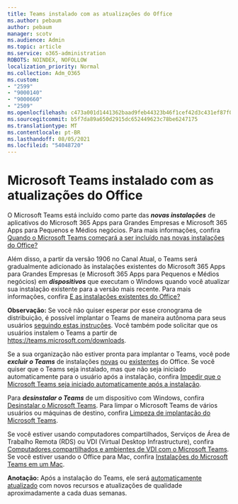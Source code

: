```yaml
---
title: Teams instalado com as atualizações do Office
ms.author: pebaum
author: pebaum
manager: scotv
ms.audience: Admin
ms.topic: article
ms.service: o365-administration
ROBOTS: NOINDEX, NOFOLLOW
localization_priority: Normal
ms.collection: Adm_O365
ms.custom:
- "2599"
- "9000140"
- "9000660"
- "2509"
ms.openlocfilehash: c473a001d1441362baad9feb44323b46f1cef42d3c431ef87f0fb0172f10d152
ms.sourcegitcommit: b5f7da89a650d2915dc652449623c78be6247175
ms.translationtype: MT
ms.contentlocale: pt-BR
ms.lasthandoff: 08/05/2021
ms.locfileid: "54048720"
---
```

# <a name="microsoft-teams-installed-with-office-updates"></a>Microsoft Teams instalado com as atualizações do Office

O Microsoft Teams está incluído como parte das ***novas instalações*** de aplicativos do Microsoft 365 Apps para Grandes Empresas e Microsoft 365 Apps para Pequenos e Médios negócios. Para mais informações, confira [Quando o Microsoft Teams começará a ser incluído nas novas instalações do Office?](https://docs.microsoft.com/deployoffice/teams-install#when-will-microsoft-teams-start-being-included-with-new-installations-of-microsoft-365-apps)

Além disso, a partir da versão 1906 no Canal Atual, o Teams será gradualmente adicionado às instalações existentes do Microsoft 365 Apps para Grandes Empresas (e Microsoft 365 Apps para Pequenos e Médios negócios) em ***dispositivos*** que executam o Windows quando você atualizar sua instalação existente para a versão mais recente. Para mais informações, confira [E as instalações existentes do Office?](https://docs.microsoft.com/deployoffice/teams-install#what-about-existing-installations-of-microsoft-365-apps)

**Observação:** Se você não quiser esperar por esse cronograma de distribuição, é possível implantar o Teams de maneira autônoma para seus usuários [seguindo estas instruções](https://docs.microsoft.com/MicrosoftTeams/msi-deployment). Você também pode solicitar que os usuários instalem o Teams a partir de https://teams.microsoft.com/downloads.

Se a sua organização não estiver pronta para implantar o Teams, você pode ***excluir o Teams*** de instalações [novas](https://docs.microsoft.com/deployoffice/teams-install#how-to-exclude-microsoft-teams-from-new-installations-of-microsoft-365-apps) ou [existentes](https://docs.microsoft.com/deployoffice/teams-install#use-group-policy-to-control-the-installation-of-microsoft-teams) do Office. Se você quiser que o Teams seja instalado, mas que não seja iniciado automaticamente para o usuário após a instalação, confira [Impedir que o Microsoft Teams seja iniciado automaticamente após a instalação](https://docs.microsoft.com/deployoffice/teams-install#use-group-policy-to-prevent-microsoft-teams-from-starting-automatically-after-installation).

Para ***desinstalar o Teams*** de um dispositivo com Windows, confira [Desinstalar o Microsoft Teams](https://support.office.com/article/uninstall-microsoft-teams-3b159754-3c26-4952-abe7-57d27f5f4c81). Para limpar o Microsoft Teams de vários usuários ou máquinas de destino, confira [Limpeza de implantação do Microsoft Teams](https://docs.microsoft.com/microsoftteams/scripts/powershell-script-teams-deployment-clean-up).

Se você estiver usando computadores compartilhados, Serviços de Área de Trabalho Remota (RDS) ou VDI (Virtual Desktop Infrastructure), confira [Computadores compartilhados e ambientes de VDI com o Microsoft Teams](https://docs.microsoft.com/deployoffice/teams-install#shared-computer-and-vdi-environments-with-microsoft-teams). Se você estiver usando o Office para Mac, confira [Instalações do Microsoft Teams em um Mac](https://docs.microsoft.com/deployoffice/teams-install#microsoft-teams-installations-on-a-mac).

**Anotação:** Após a instalação do Teams, ele será [automaticamente atualizado](https://docs.microsoft.com/deployoffice/teams-install#feature-and-quality-updates-for-microsoft-teams) com novos recursos e atualizações de qualidade aproximadamente a cada duas semanas. 